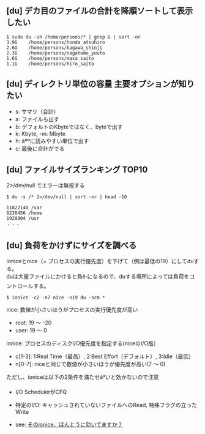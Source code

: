 ## [du] デカ目のファイルの合計を降順ソートして表示したい
```
$ sudo du -sh /home/persons/* | grep G | sort -nr
3.9G    /home/persons/honda_atsuhiro
2.6G    /home/persons/kagawa_shinji
2.3G    /home/persons/nagatomo_yuuto
1.6G    /home/persons/masa_saito
1.1G    /home/persons/hiro_saito
```


## [du] ディレクトリ単位の容量 主要オプションが知りたい
- s: サマリ（合計）
- a: ファイルも出す
- b: デフォルトのKbyteではなく、byteで出す
- k: Kbyte, -m: Mbyte
- h: äººに読みやすい単位で出す
- c: 最後に合計がでる


## [du] ファイルサイズランキング TOP10
2>/dev/null でエラーは無視する
```
$ du -s /* 2>/dev/null | sort -nr | head -10

11822140 /var
8238456 /home
1920804 /usr
・・・
```


## [du] 負荷をかけずにサイズを調べる
ioniceとnice（= プロセスの実行優先度）を下げて（例は最低の19）にしてduする。  
duは大量ファイルにかけると負è·になるので、duする場所によっては負荷をコントロールする。
```
$ ionice -c2 -n7 nice -n19 du -scm *
```

nice: 数値が小さいほうがプロセスの実行優先度が高い
- root: 19 〜 -20
- user: 19 〜 0

ionice: プロセスのディスクI/O優先度を指定する(niceのI/O版）
- c[1-3]: 1:Real Time（最高）, 2:Best Effort（デフォルト）, 3:Idle（最低）
- n[0-7]: niceと同じで数値が小さいほうが優先度が高い(7 〜 0)

ただし、ioniceは以下の2条件を満たせãªいと効かないので注意
- I/O SchedulerがCFQ
- 特定のI/O: キャッシュされていないファイルへのRead, 特殊フラグの立ったWrite

- see: [そのionice、ほんとうに効いてますか？](https://www.slideshare.net/narimichitakamura/ionice)


